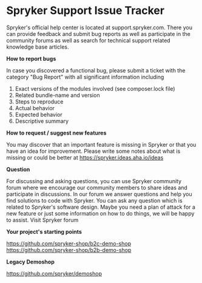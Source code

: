 # Spryker Support Issue Tracker

Spryker's official help center is located at support.spryker.com. There you can provide feedback and submit bug reports as well as participate in the community forums as well as search for technical support related knowledge base articles.



**How to report bugs**

In case you discovered a functional bug, please submit a ticket with the category "Bug Report" with all significant information including

1. Exact versions of the modules involved (see composer.lock file)
2. Related bundle-name and version
3. Steps to reproduce
4. Actual behavior
5. Expected behavior
6. Descriptive summary


**How to request / suggest new features**

You may discover that an important feature is missing in Spryker or that you have an idea for improvement. Please write some notes about what is missing or could be better at https://spryker.ideas.aha.io/ideas



**Question**

For discussing and asking questions, you can use Spryker community forum where we encourage our community members to share ideas and participate in discussions. In our forum we answer questions and help you find solutions to code with Spryker. You can ask any question which is related to Spryker's software design. Maybe you need a plan of attack for a new feature or just some information on how to do things, we will be happy to assist. Visit Spryker forum



**Your project's starting points**

https://github.com/spryker-shop/b2c-demo-shop
https://github.com/spryker-shop/b2b-demo-shop


**Legacy Demoshop**

https://github.com/spryker/demoshop